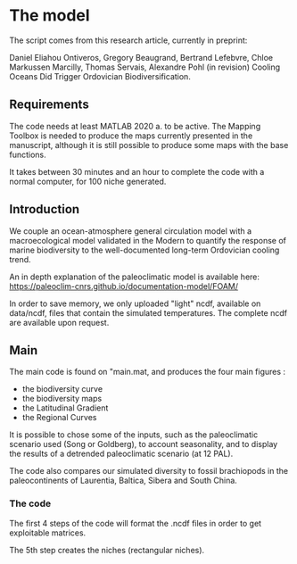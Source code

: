 # The model

The script comes from this research article, currently in preprint:

Daniel Eliahou Ontiveros, Gregory Beaugrand, Bertrand Lefebvre, Chloe Markussen Marcilly, Thomas Servais, Alexandre Pohl (in revision)
Cooling Oceans Did Trigger Ordovician Biodiversification.

## Requirements

The code needs at least MATLAB 2020 a. to be active. The Mapping Toolbox is needed to produce the maps currently presented in the manuscript, although it is still possible to produce some maps with the base functions.

It takes between 30 minutes and an hour to complete the code with a normal computer, for 100 niche generated.

## Introduction

We couple an ocean-atmosphere general circulation model with a macroecological model validated in the Modern to quantify the response of marine biodiversity to the well-documented long-term Ordovician cooling trend.

An in depth explanation of the paleoclimatic model is available here:
https://paleoclim-cnrs.github.io/documentation-model/FOAM/

In order to save memory, we only uploaded "light" ncdf, available on data/ncdf, files that contain the simulated temperatures. The complete ncdf are available upon request.

## Main

The main code is found on "main.mat, and produces the four main figures :
- the biodiversity curve
- the biodiversity maps
- the Latitudinal Gradient
- the Regional Curves

It is possible to chose some of the inputs, such as the paleoclimatic scenario used (Song or Goldberg),
to account seasonality, and to display the results of a detrended paleoclimatic scenario (at 12 PAL).

The code also compares our simulated diversity to fossil brachiopods in the paleocontinents of Laurentia, Baltica,
Sibera and South China.

### The code

The first 4 steps of the code will format the .ncdf files in order to get exploitable matrices.

The 5th step creates the niches (rectangular niches).


